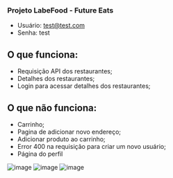 ### Projeto LabeFood - Future Eats

- Usuário: test@test.com
- Senha: test

## O que funciona:
- Requisição API dos restaurantes;
- Detalhes dos restaurantes;
- Login para acessar detalhes dos restaurantes;


## O que não funciona:
- Carrinho;
- Pagina de adicionar novo endereço;
- Adicionar produto ao carrinho;
- Error 400 na requisição para criar um novo usuário;
- Página do perfil

![image](https://user-images.githubusercontent.com/102264452/193485693-a630089a-533c-4f90-8842-b678f2dee522.png)
![image](https://user-images.githubusercontent.com/102264452/193485726-def643be-9186-4d85-8f42-e244703d009c.png)
![image](https://user-images.githubusercontent.com/102264452/193485759-b576a530-dd71-40cc-8ef4-dbb8520166ab.png)
